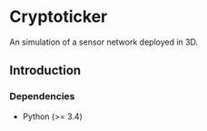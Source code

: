 # Cryptoticker

An simulation of a sensor network deployed in 3D.


## Introduction

### Dependencies
- Python (>= 3.4)
